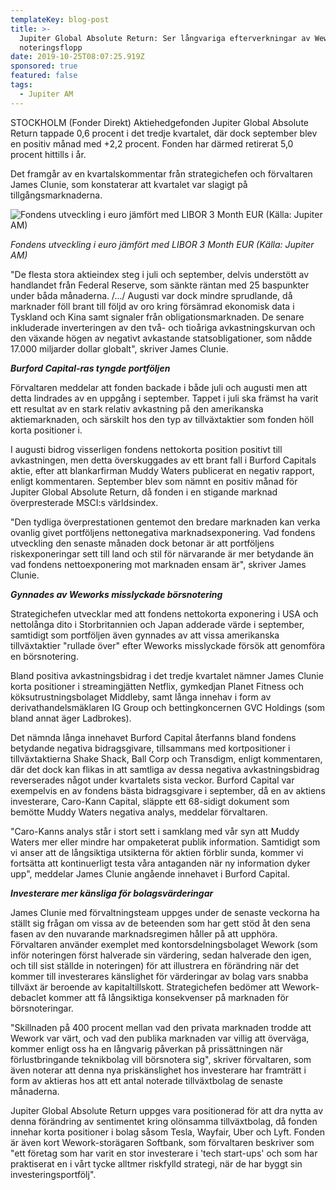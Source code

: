 ```yaml
---
templateKey: blog-post
title: >-
  Jupiter Global Absolute Return: Ser långvariga efterverkningar av Weworks
  noteringsflopp
date: 2019-10-25T08:07:25.919Z
sponsored: true
featured: false
tags:
  - Jupiter AM
---
```



STOCKHOLM (Fonder Direkt) Aktiehedgefonden Jupiter Global Absolute Return tappade 0,6 procent i det tredje kvartalet, där dock september blev en positiv månad med +2,2 procent. Fonden har därmed retirerat 5,0 procent hittills i år.



Det framgår av en kvartalskommentar från strategichefen och förvaltaren James Clunie, som konstaterar att kvartalet var slagigt på tillgångsmarknaderna.

![Fondens utveckling i euro jämfört med LIBOR 3 Month EUR (Källa: Jupiter AM)](/img/jupiter-abs-ret.png "Fondens utveckling i euro jämfört med LIBOR 3 Month EUR (Källa: Jupiter AM)")

_Fondens utveckling i euro jämfört med LIBOR 3 Month EUR (Källa: Jupiter AM)_

"De flesta stora aktieindex steg i juli och september, delvis understött av handlandet från Federal Reserve, som sänkte räntan med 25 baspunkter under båda månaderna. /.../ Augusti var dock mindre sprudlande, då marknader föll brant till följd av oro kring försämrad ekonomisk data i Tyskland och Kina samt signaler från obligationsmarknaden. De senare inkluderade inverteringen av den två- och tioåriga avkastningskurvan och den växande högen av negativt avkastande statsobligationer, som nådde 17.000 miljarder dollar globalt", skriver James Clunie.



**_Burford Capital-ras tyngde portföljen_**



Förvaltaren meddelar att fonden backade i både juli och augusti men att detta lindrades av en uppgång i september. Tappet i juli ska främst ha varit ett resultat av en stark relativ avkastning på den amerikanska aktiemarknaden, och särskilt hos den typ av tillväxtaktier som fonden höll korta positioner i.



I augusti bidrog visserligen fondens nettokorta position positivt till avkastningen, men detta överskuggades av ett brant fall i Burford Capitals aktie, efter att blankarfirman Muddy Waters publicerat en negativ rapport, enligt kommentaren. September blev som nämnt en positiv månad för Jupiter Global Absolute Return, då fonden i en stigande marknad överpresterade MSCI:s världsindex.



"Den tydliga överprestationen gentemot den bredare marknaden kan verka ovanlig givet portföljens nettonegativa marknadsexponering. Vad fondens utveckling den senaste månaden dock betonar är att portföljens riskexponeringar sett till land och stil för närvarande är mer betydande än vad fondens nettoexponering mot marknaden ensam är", skriver James Clunie.



**_Gynnades av Weworks misslyckade börsnotering_**



Strategichefen utvecklar med att fondens nettokorta exponering i USA och nettolånga dito i Storbritannien och Japan adderade värde i september, samtidigt som portföljen även gynnades av att vissa amerikanska tillväxtaktier "rullade över" efter Weworks misslyckade försök att genomföra en börsnotering.



Bland positiva avkastningsbidrag i det tredje kvartalet nämner James Clunie korta positioner i streamingjätten Netflix, gymkedjan Planet Fitness och köksutrustningsbolaget Middleby, samt långa innehav i form av derivathandelsmäklaren IG Group och bettingkoncernen GVC Holdings (som bland annat äger Ladbrokes).



Det nämnda långa innehavet Burford Capital återfanns bland fondens betydande negativa bidragsgivare, tillsammans med kortpositioner i tillväxtaktierna Shake Shack, Ball Corp och Transdigm, enligt kommentaren, där det dock kan flikas in att samtliga av dessa negativa avkastningsbidrag reverserades något under kvartalets sista veckor. Burford Capital var exempelvis en av fondens bästa bidragsgivare i september, då en av aktiens investerare, Caro-Kann Capital, släppte ett 68-sidigt dokument som bemötte Muddy Waters negativa analys, meddelar förvaltaren.



"Caro-Kanns analys står i stort sett i samklang med vår syn att Muddy Waters mer eller mindre har ompaketerat publik information. Samtidigt som vi anser att de långsiktiga utsikterna för aktien förblir sunda, kommer vi fortsätta att kontinuerligt testa våra antaganden när ny information dyker upp", meddelar James Clunie angående innehavet i Burford Capital.



**_Investerare mer känsliga för bolagsvärderingar_**



James Clunie med förvaltningsteam uppges under de senaste veckorna ha ställt sig frågan om vissa av de beteenden som har gett stöd åt den sena fasen av den nuvarande marknadsregimen håller på att upphöra. Förvaltaren använder exemplet med kontorsdelningsbolaget Wework (som inför noteringen först halverade sin värdering, sedan halverade den igen, och till sist ställde in noteringen) för att illustrera en förändring när det kommer till investerares känslighet för värderingar av bolag vars snabba tillväxt är beroende av kapitaltillskott. Strategichefen bedömer att Wework-debaclet kommer att få långsiktiga konsekvenser på marknaden för börsnoteringar.



"Skillnaden på 400 procent mellan vad den privata marknaden trodde att Wework var värt, och vad den publika marknaden var villig att överväga, kommer enligt oss ha en långvarig påverkan på prissättningen när förlustbringande teknikbolag vill börsnotera sig", skriver förvaltaren, som även noterar att denna nya priskänslighet hos investerare har framträtt i form av aktieras hos att ett antal noterade tillväxtbolag de senaste månaderna.



Jupiter Global Absolute Return uppges vara positionerad för att dra nytta av denna förändring av sentimentet kring olönsamma tillväxtbolag, då fonden innehar korta positioner i bolag såsom Tesla, Wayfair, Uber och Lyft. Fonden är även kort Wework-storägaren Softbank, som förvaltaren beskriver som "ett företag som har varit en stor investerare i 'tech start-ups' och som har praktiserat en i vårt tycke alltmer riskfylld strategi, när de har byggt sin investeringsportfölj".
